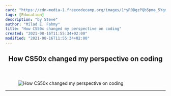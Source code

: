```yaml
---
card: "https://cdn-media-1.freecodecamp.org/images/1*yR0DgzPQb5pma_5YgmVDFw.jpeg"
tags: [Education]
description: "by Steve"
author: "Milad E. Fahmy"
title: "How CS50x changed my perspective on coding"
created: "2021-08-16T11:55:34+02:00"
modified: "2021-08-16T11:55:34+02:00"
---
```

<div class="site-wrapper">
<main id="site-main" class="site-main outer">
<div class="inner">
<article class="post-full post tag-education tag-technology tag-writing tag-self-improvement tag-learning ">
<header class="post-full-header">
<h1 class="post-full-title">How CS50x changed my perspective on coding</h1>
</header>
<figure class="post-full-image">
<picture>
<source media="(max-width: 700px)" sizes="1px" srcset="data:image/gif;base64,R0lGODlhAQABAIAAAAAAAP///yH5BAEAAAAALAAAAAABAAEAAAIBRAA7 1w">
<source media="(min-width: 701px)" sizes="(max-width: 800px) 400px,
(max-width: 1170px) 700px,
1400px" srcset="https://cdn-media-1.freecodecamp.org/images/1*yR0DgzPQb5pma_5YgmVDFw.jpeg 300w,
https://cdn-media-1.freecodecamp.org/images/1*yR0DgzPQb5pma_5YgmVDFw.jpeg 600w,
https://cdn-media-1.freecodecamp.org/images/1*yR0DgzPQb5pma_5YgmVDFw.jpeg 1000w,
https://cdn-media-1.freecodecamp.org/images/1*yR0DgzPQb5pma_5YgmVDFw.jpeg 2000w">
<img onerror="this.style.display='none'" src="https://cdn-media-1.freecodecamp.org/images/1*yR0DgzPQb5pma_5YgmVDFw.jpeg" alt="How CS50x changed my perspective on coding">
</picture>
</figure>
<section class="post-full-content">
<div class="post-content medium-migrated-article">
</div>
<hr>
</section>
</article>
</div>
</main>
</div>
<!-- Google Tag Manager (noscript) -->
<!-- End Google Tag Manager (noscript) -->
